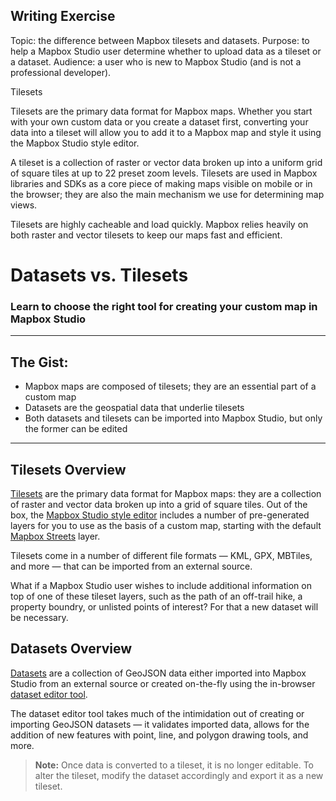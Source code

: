 ## Writing Exercise

Topic: the difference between Mapbox tilesets and datasets.
Purpose: to help a Mapbox Studio user determine whether to upload data as a tileset or a dataset.
Audience: a user who is new to Mapbox Studio (and is not a professional developer).

Tilesets

Tilesets are the primary data format for Mapbox maps. Whether you start with your own custom data or you create a
dataset first, converting your data into a tileset will allow you to add it to a Mapbox map and style it using the
Mapbox Studio style editor.

A tileset is a collection of raster or vector data broken up into a uniform grid of square tiles at up to 22 preset zoom levels. Tilesets are used in Mapbox libraries and SDKs as a core piece of making maps visible on mobile or in the browser; they are also the main mechanism we use for determining map views.

Tilesets are highly cacheable and load quickly. Mapbox relies heavily on both raster and vector tilesets to keep our
maps fast and efficient.

# Datasets vs. Tilesets
### Learn to choose the right tool for creating your custom map in Mapbox Studio

---

## The Gist:
- Mapbox maps are composed of tilesets; they are an essential part of a custom map
- Datasets are the geospatial data that underlie tilesets
- Both datasets and tilesets can be imported into Mapbox Studio, but only the former can be edited

---

## Tilesets Overview
[Tilesets](https://www.mapbox.com/studio-manual/reference/tilesets/) are the primary data format for Mapbox maps: they
are a collection of raster and vector data broken up into a grid of square tiles. Out of the box, the [Mapbox Studio style
editor](https://www.mapbox.com/studio-manual/reference/styles/) includes a number of pre-generated layers for you to use
as the basis of a custom map, starting with the default [Mapbox
Streets](https://www.mapbox.com/vector-tiles/mapbox-streets-v7/) layer.

Tilesets come in a number of different file formats &mdash; KML, GPX, MBTiles, and more &mdash; that can be imported
from an external source.

What if a Mapbox Studio user wishes to include additional information on top of one of these tileset layers, such as the
path of an off-trail hike, a property boundry, or unlisted points of interest? For that a new dataset will be necessary.

## Datasets Overview
[Datasets](https://www.mapbox.com/studio-manual/reference/datasets/) are a collection of GeoJSON data either imported into
Mapbox Studio from an external source or created on-the-fly using the in-browser [dataset editor tool](https://www.mapbox.com/studio/datasets/).

The dataset editor tool takes much of the intimidation out of creating or
importing GeoJSON datasets &mdash; it validates imported data, allows for the addition of new features with point, line, and
polygon drawing tools, and more.

> **Note:** Once data is converted to a tileset, it is no longer editable. To alter the tileset, modify the dataset
> accordingly and export it as a new tileset.